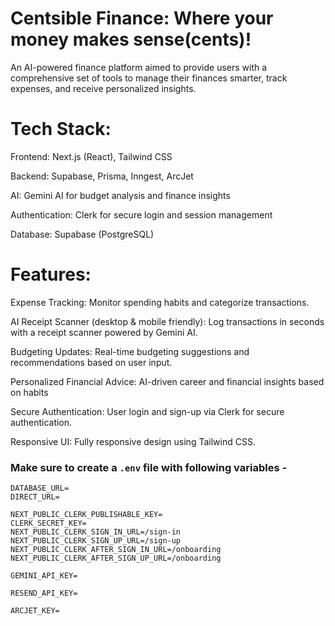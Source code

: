 # Centsible Finance: Where your money makes sense(cents)! 

An AI-powered finance platform aimed to provide users with a comprehensive set of tools to manage their finances smarter, track expenses, and receive personalized insights.

# Tech Stack:
Frontend: Next.js (React), Tailwind CSS

Backend: Supabase, Prisma, Inngest, ArcJet

AI: Gemini AI for budget analysis and finance insights

Authentication: Clerk for secure login and session management

Database: Supabase (PostgreSQL)


# Features:

Expense Tracking: Monitor spending habits and categorize transactions.

AI Receipt Scanner (desktop & mobile friendly): Log transactions in seconds with a receipt scanner powered by Gemini AI.

Budgeting Updates: Real-time budgeting suggestions and recommendations based on user input.

Personalized Financial Advice: AI-driven career and financial insights based on habits

Secure Authentication: User login and sign-up via Clerk for secure authentication.

Responsive UI: Fully responsive design using Tailwind CSS.

### Make sure to create a `.env` file with following variables -

```
DATABASE_URL=
DIRECT_URL=

NEXT_PUBLIC_CLERK_PUBLISHABLE_KEY=
CLERK_SECRET_KEY=
NEXT_PUBLIC_CLERK_SIGN_IN_URL=/sign-in
NEXT_PUBLIC_CLERK_SIGN_UP_URL=/sign-up
NEXT_PUBLIC_CLERK_AFTER_SIGN_IN_URL=/onboarding
NEXT_PUBLIC_CLERK_AFTER_SIGN_UP_URL=/onboarding

GEMINI_API_KEY=

RESEND_API_KEY=

ARCJET_KEY=
```
